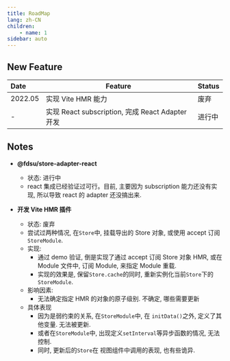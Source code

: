 ```yaml
---
title: RoadMap
lang: zh-CN
children:
    - name: 1
sidebar: auto
---
```


## New Feature

| Date    | Feature                                          | Status |
| :------ | ------------------------------------------------ | ------ |
| 2022.05 | 实现 Vite HMR 能力                               | 废弃   |
| -       | 实现 React subscription, 完成 React Adapter 开发 | 进行中 |

## Notes

-   **@fdsu/store-adapter-react**

    -   状态: 进行中
    -   react 集成已经验证过可行。目前, 主要因为 subscription 能力还没有实现, 所以导致 react 的 adapter 还没搞出来.

-   **开发 Vite HMR 插件**
    -   状态: 废弃
    -   尝试过两种情况, 在`Store`中, 挂载导出的 Store 对象, 或使用 accept 订阅`StoreModule`.
    -   实现:
        -   通过 demo 验证, 倒是实现了通过 accept 订阅 Store 对象 HMR, 或在 Module 文件中, 订阅 Module, 来指定 Module 重载.
        -   实现的效果是, 保留`Store.cache`的同时, 重新实例化当前`Store`下的`StoreModule`.
    -   影响因素:
        -   无法确定指定 HMR 的对象的原子级别. 不确定, 哪些需要更新
    -   具体表现
        -   因为是弱约束的关系, 在`StoreModule`中, 在 `initData()`之外, 定义了其他变量. 无法被更新.
        -   或者在`StoreModule`中, 出现定义`setInterval`等异步函数的情况, 无法控制.
        -   同时, 更新后的`Store`在 视图组件中调用的表现, 也有些诡异.
